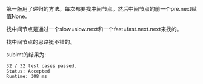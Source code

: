 第一版用了递归的方法。每次都要找中间节点。然后中间节点的前一个pre.next赋值None。

找中间节点是通过一个slow=slow.next和一个fast=fast.next.next来找的。

找中间节点的思路挺不错的。

subimt的结果为:
```
32 / 32 test cases passed.
Status: Accepted
Runtime: 308 ms
```
